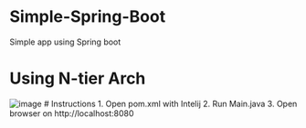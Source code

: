 # Simple-Spring-Boot
Simple app using Spring boot

# Using N-tier Arch
<img src="https://i.ibb.co/ZmDwD1N/image.png" alt="image" border="0">
# Instructions
1. Open pom.xml with Intelij
2. Run Main.java
3. Open browser on http://localhost:8080
